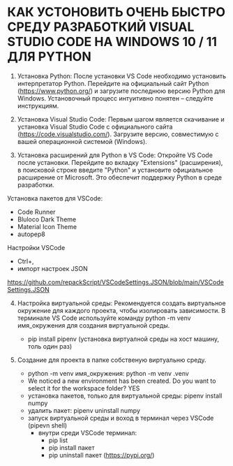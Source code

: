# КАК УСТОНОВИТЬ ОЧЕНЬ БЫСТРО СРЕДУ РАЗРАБОТКИЙ VISUAL STUDIO CODE НА WINDOWS 10 / 11 ДЛЯ PYTHON

  1. Установка Python: После установки VS Code необходимо установить интерпретатор Python. Перейдите на официальный сайт Python (https://www.python.org/) и загрузите последнюю версию Python для Windows. Установочный процесс интуитивно понятен – следуйте инструкциям.

  2. Установка Visual Studio Code: Первым шагом является скачивание и установка Visual Studio Code с официального сайта (https://code.visualstudio.com/). Загрузите версию, совместимую с вашей операционной системой (Windows).

  3. Установка расширений для Python в VS Code: Откройте VS Code после установки. Перейдите во вкладку "Extensions" (расширения), в поисковой строке введите "Python" и установите официальное расширение от Microsoft. Это обеспечит   поддержку Python в среде разработки.

Установка пакетов для VSCode:
  - Code Runner
  - Bluloco Dark Theme
  - Material Icon Theme
  - autopep8

Настройки VSCode
  - Ctrl+,
  - импорт настроек JSON

  https://github.com/repackScript/VSCodeSettings.JSON/blob/main/VSCodeSettings.JSON


4. Настройка виртуальной среды: Рекомендуется создать виртуальное окружение для каждого проекта, чтобы изолировать зависимости. В терминале VS Code используйте команду python -m venv имя_окружения для создания виртуальной среды.

    - pip install pipenv (установка виртуалной среды на хост машину, толь один раз)

5. Создание для проекта в папке собственую виртуальню среду.

   -  python -m venv имя_окружения: python -m venv .venv
   -  We noticed a new environment has been created. Do you want to select it for the workspace folder? YES
   -  установка пакетов, только для виртуальной среды: pipenv install numpy
   -  удалить пакет: pipenv uninstall numpy
   -  запуск виртуальной среды и воход в терминал через VSCode (pipevn shell)
         -  внутри среди VSCode терминал:
             -  pip list
             -  pip install пакет
             -  pip uninstall пакет (https://pypi.org/)    
   


  




